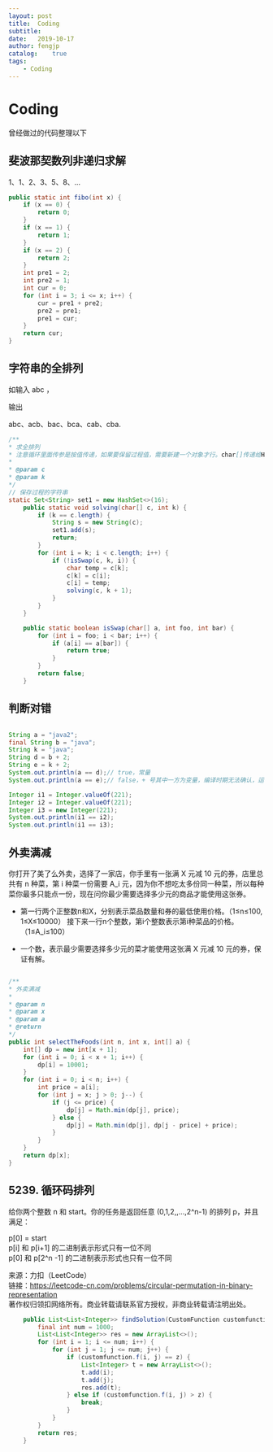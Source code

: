```yaml
---
layout: post
title:  Coding
subtitle:   
date:   2019-10-17
author: fengjp
catalog:    true
tags:
    - Coding
---
```


#   Coding

曾经做过的代码整理以下

##  斐波那契数列非递归求解

1、1、2、3、5、8、...

```java
public static int fibo(int x) {
    if (x == 0) {
        return 0;
    }
    if (x == 1) {
        return 1;
    }
    if (x == 2) {
        return 2;
    }
    int pre1 = 2;
    int pre2 = 1;
    int cur = 0;
    for (int i = 3; i <= x; i++) {
        cur = pre1 + pre2;
        pre2 = pre1;
        pre1 = cur;
    }
    return cur;
}
```

##  字符串的全排列

如输入 abc ，

输出

abc、acb、bac、bca、cab、cba.

```java
/**
* 求全排列
* 注意循环里面传参是按值传递，如果要保留过程值，需要新建一个对象才行。char[]传递给HashSet的是地址的hashCode的值，每次传递的hashCode都是一样的，
*
* @param c
* @param k
*/
// 保存过程的字符串
static Set<String> set1 = new HashSet<>(16);
    public static void solving(char[] c, int k) {
        if (k == c.length) {
            String s = new String(c);
            set1.add(s);
            return;
        }
        for (int i = k; i < c.length; i++) {
            if (!isSwap(c, k, i)) {
                char temp = c[k];
                c[k] = c[i];
                c[i] = temp;
                solving(c, k + 1);
            }
        }
    }

    public static boolean isSwap(char[] a, int foo, int bar) {
        for (int i = foo; i < bar; i++) {
            if (a[i] == a[bar]) {
                return true;
            }
        }
        return false;
    }
```

##  判断对错

```java

String a = "java2";
final String b = "java";
String k = "java";
String d = b + 2;
String e = k + 2;
System.out.println(a == d);// true，常量
System.out.println(a == e);// false，+ 号其中一方为变量，编译时期无法确认，运行时确认，在堆中新建一个对象

Integer i1 = Integer.valueOf(221);
Integer i2 = Integer.valueOf(221);
Integer i3 = new Integer(221);
System.out.println(i1 == i2);
System.out.println(i1 == i3);

```

##  外卖满减

你打开了美了么外卖，选择了一家店，你手里有一张满 X 元减 10 元的券，店里总共有 n 种菜，第 i 种菜一份需要 A_i 元，因为你不想吃太多份同一种菜，所以每种菜你最多只能点一份，现在问你最少需要选择多少元的商品才能使用这张券。

- 第一行两个正整数n和X，分别表示菜品数量和券的最低使用价格。（1≤n≤100, 1≤X≤10000） 接下来一行n个整数，第i个整数表示第i种菜品的价格。（1≤A_i≤100）

- 一个数，表示最少需要选择多少元的菜才能使用这张满 X 元减 10 元的券，保证有解。

```java

/**
* 外卖满减
*
* @param n
* @param x
* @param a
* @return
*/
public int selectTheFoods(int n, int x, int[] a) {
    int[] dp = new int[x + 1];
    for (int i = 0; i < x + 1; i++) {
        dp[i] = 10001;
    }
    for (int i = 0; i < n; i++) {
        int price = a[i];
        for (int j = x; j > 0; j--) {
            if (j <= price) {
                dp[j] = Math.min(dp[j], price);
            } else {
                dp[j] = Math.min(dp[j], dp[j - price] + price);
            }
        }
    }
    return dp[x];
}

```

##  5239. 循环码排列

给你两个整数 n 和 start。你的任务是返回任意 (0,1,2,,...,2^n-1) 的排列 p，并且满足：

p[0] = start  
p[i] 和 p[i+1] 的二进制表示形式只有一位不同    
p[0] 和 p[2^n -1] 的二进制表示形式也只有一位不同  

来源：力扣（LeetCode）  
链接：https://leetcode-cn.com/problems/circular-permutation-in-binary-representation  
著作权归领扣网络所有。商业转载请联系官方授权，非商业转载请注明出处。  

```java
    public List<List<Integer>> findSolution(CustomFunction customfunction, int z) {
        final int num = 1000;
        List<List<Integer>> res = new ArrayList<>();
        for (int i = 1; i <= num; i++) {
            for (int j = 1; j <= num; j++) {
                if (customfunction.f(i, j) == z) {
                    List<Integer> t = new ArrayList<>();
                    t.add(i);
                    t.add(j);
                    res.add(t);
                } else if (customfunction.f(i, j) > z) {
                    break;
                }
            }
        }
        return res;
    }
```

